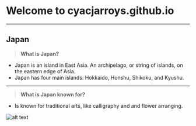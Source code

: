 # Welcome to cyacjarroys.github.io
---
## Japan
>**What is Japan?**
- Japan is an island in East Asia. An archipelago, or string of islands, on the eastern edge of Asia.
- Japan has four main islands: Hokkaido, Honshu, Shikoku, and Kyushu.
---
>**What is Japan known for?**
- Is known for traditional arts, like calligraphy and and flower arranging.

![alt text](https://media.timeout.com/images/105240237/image.jpg)
